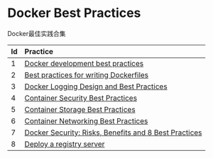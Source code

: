 # Docker Best Practices
Docker最佳实践合集

|Id|Practice|
|:-|:-|
|1|[Docker development best practices](https://docs.docker.com/develop/dev-best-practices/)|
|2|[Best practices for writing Dockerfiles](https://docs.docker.com/develop/develop-images/dockerfile_best-practices/)|
|3|[Docker Logging Design and Best Practices](https://success.docker.com/article/logging-best-practices)|
|4|[Container Security Best Practices](https://www.aquasec.com/wiki/display/containers/Container+Security+Best+Practices#perspectives-on-container-security-best-practices)|
|5|[Container Storage Best Practices](https://www.aquasec.com/wiki/display/containers/Container+Storage+Best+Practices)|
|6|[Container Networking Best Practices](https://www.aquasec.com/wiki/display/containers/Container+Networking+Best+Practices#perspectives-on-container-networking-best-practices)|
|7|[Docker Security: Risks, Benefits and 8 Best Practices](https://www.aquasec.com/wiki/display/containers/Docker+Security+-+Risks%2C+Benefits+and+8+Best+Practices)|
|8|[Deploy a registry server](https://docs.docker.com/registry/deploying/)|
